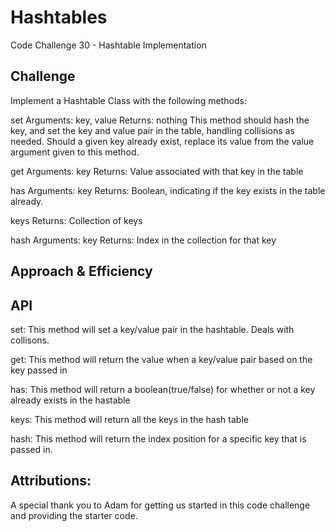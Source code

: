 # Hashtables
<!-- Short summary or background information -->

Code Challenge 30 - Hashtable Implementation

## Challenge
<!-- Description of the challenge -->

Implement a Hashtable Class with the following methods:

set
Arguments: key, value
Returns: nothing
This method should hash the key, and set the key and value pair in the table, handling collisions as needed.
Should a given key already exist, replace its value from the value argument given to this method.

get
Arguments: key
Returns: Value associated with that key in the table

has
Arguments: key
Returns: Boolean, indicating if the key exists in the table already.

keys
Returns: Collection of keys

hash
Arguments: key
Returns: Index in the collection for that key

## Approach & Efficiency
<!-- What approach did you take? Why? What is the Big O space/time for this approach? -->

## API
<!-- Description of each method publicly available in each of your hashtable -->

set: This method will set a key/value pair in the hashtable. Deals with collisons.

get: This method will return the value when a key/value pair based on the key passed in

has: This method will return a boolean(true/false) for whether or not a key already exists in the hastable

keys: This method will return all the keys in the hash table

hash: This method will return the index position for a specific key that is passed in.

## Attributions:

A special thank you to Adam for getting us started in this code challenge and providing the starter code.
